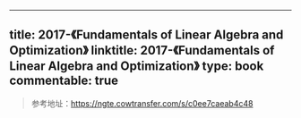 
---
title: 2017-《Fundamentals of Linear Algebra and Optimization》
linktitle: 2017-《Fundamentals of Linear Algebra and Optimization》
type: book
commentable: true
---

> 参考地址：https://ngte.cowtransfer.com/s/c0ee7caeab4c48

    